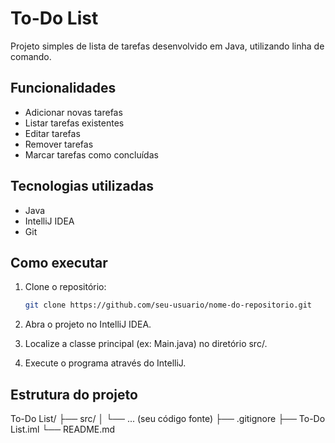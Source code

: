 # To-Do List

Projeto simples de lista de tarefas desenvolvido em Java, utilizando linha de comando.

## Funcionalidades

- Adicionar novas tarefas
- Listar tarefas existentes
- Editar tarefas
- Remover tarefas
- Marcar tarefas como concluídas

## Tecnologias utilizadas

- Java
- IntelliJ IDEA
- Git

## Como executar

1. Clone o repositório:
   ```bash
   git clone https://github.com/seu-usuario/nome-do-repositorio.git

2. Abra o projeto no IntelliJ IDEA.

3. Localize a classe principal (ex: Main.java) no diretório src/.

4. Execute o programa através do IntelliJ.

## Estrutura do projeto
To-Do List/
├── src/
│   └── ... (seu código fonte)
├── .gitignore
├── To-Do List.iml
└── README.md
